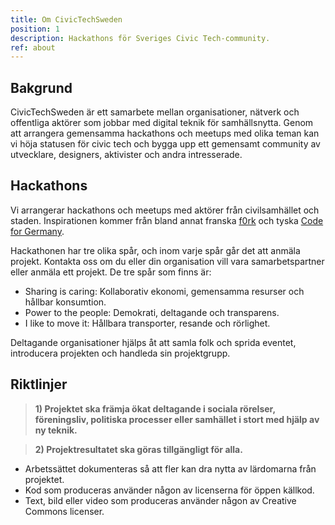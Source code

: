 ```yaml
---
title: Om CivicTechSweden
position: 1
description: Hackathons för Sveriges Civic Tech-community.
ref: about
---
```


## Bakgrund
CivicTechSweden är ett samarbete mellan organisationer, nätverk och offentliga aktörer som jobbar med digital teknik för samhällsnytta. Genom att arrangera gemensamma hackathons och meetups med olika teman kan vi höja statusen för civic tech och bygga upp ett gemensamt community av utvecklare, designers, aktivister och andra intresserade.

## Hackathons
Vi arrangerar hackathons och meetups med aktörer från civilsamhället och staden. Inspirationen kommer från bland annat franska [f0rk](http://f0rk.fr/) och tyska [Code for Germany](https://codefor.de/en/).

Hackathonen har tre olika spår, och inom varje spår går det att anmäla projekt. Kontakta oss om du eller din organisation vill vara samarbetspartner eller anmäla ett projekt. De tre spår som finns är:
* Sharing is caring: Kollaborativ ekonomi, gemensamma resurser och hållbar konsumtion.
* Power to the people: Demokrati, deltagande och transparens.
* I like to move it: Hållbara transporter, resande och rörlighet.

Deltagande organisationer hjälps åt att samla folk och sprida eventet, introducera projekten och handleda sin projektgrupp.

## Riktlinjer
> **1) Projektet ska främja ökat deltagande i sociala rörelser, föreningsliv, politiska processer eller samhället i stort med hjälp av ny teknik.**

> **2) Projektresultatet ska göras tillgängligt för alla.**

* Arbetssättet dokumenteras så att fler kan dra nytta av lärdomarna från projektet.
* Kod som produceras använder någon av licenserna för öppen källkod.
* Text, bild eller video som produceras använder någon av Creative Commons licenser.

